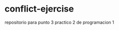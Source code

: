 # conflict-ejercise
repositorio para punto 3 practico 2 de programacion 1
<!-- Este es un cambio en la main branch. -->


<!-- Este es un cambio en la feature branch NUEVO CAMBIO -->
